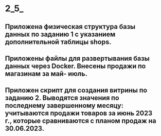 # 2_5_
## Приложена физическая структура базы данных по заданию 1 с указанием дополнительной таблицы shops.
## Приложены файлы для развертывания базы данных через Docker. Внесены продажи по магазинам за май- июль.
## Приложен скрипт для создания витрины по заданию 2. Выводятся значения по последнему завершенному месяцу: учитываются продажи товаров за июнь 2023 г., которые сравниваются с планом продаж на 30.06.2023.
